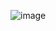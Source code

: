 ![image](https://github.com/TTReza/Multimedia_Sessional/assets/65496488/78e3cdd6-63a1-4b1c-91cb-4c01d521e7cb)

